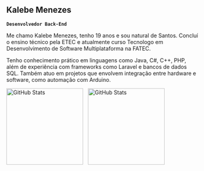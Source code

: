 ## Kalebe Menezes

**`Desenvolvedor Back-End`**

Me chamo Kalebe Menezes, tenho 19 anos e sou natural de Santos. Concluí o ensino técnico pela ETEC e atualmente curso Tecnologo em Desenvolvimento de Software Multiplataforma na FATEC.

Tenho conhecimento prático em linguagens como Java, C#, C++, PHP, além de experiência com frameworks como Laravel e bancos de dados SQL. Também atuo em projetos que envolvem integração entre hardware e software, como automação com Arduino.

<p>
  <img 
    align="left" 
    alt="GitHub Stats" 
    height="200" 
    style="padding-right: 10px;" 
    src="[https://github-readme-stats.vercel.app/api?username=Larissakich&show_icons=true&theme=tokyonight&include_all_commits=true&locale=pt-br](https://github-readme-stats.vercel.app/api?username=KalebeMenezesMj&theme=vue-dark&show_icons=true&hide_border=true&count_private=true)" 
  />

<img 
      align="left" 
      alt="GitHub Stats" 
      height="200" 
      src="https://github-readme-stats.vercel.app/api/top-langs/?username=larissakich&theme=tokyonight&layout=compact&custom_title=Tecnologias&langs_count=9" 
  />

</p>
